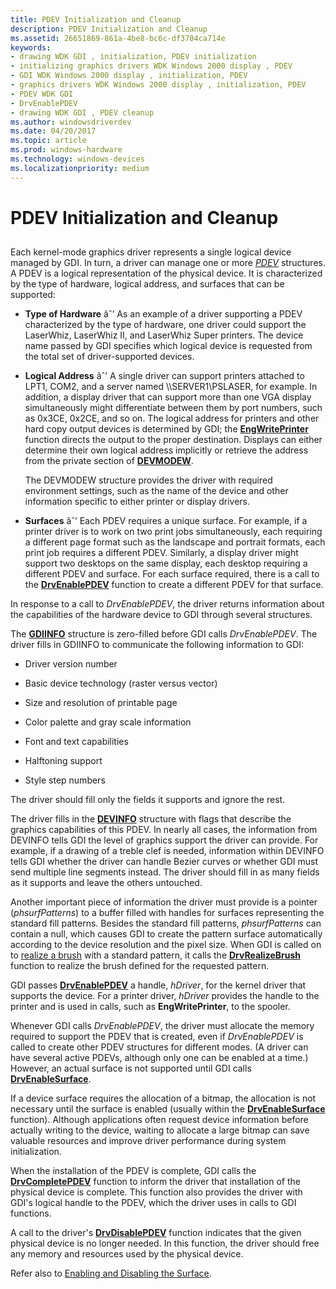 ```yaml
---
title: PDEV Initialization and Cleanup
description: PDEV Initialization and Cleanup
ms.assetid: 26651869-861a-4be8-bc6c-df3704ca714e
keywords:
- drawing WDK GDI , initialization, PDEV initialization
- initializing graphics drivers WDK Windows 2000 display , PDEV
- GDI WDK Windows 2000 display , initialization, PDEV
- graphics drivers WDK Windows 2000 display , initialization, PDEV
- PDEV WDK GDI
- DrvEnablePDEV
- drawing WDK GDI , PDEV cleanup
ms.author: windowsdriverdev
ms.date: 04/20/2017
ms.topic: article
ms.prod: windows-hardware
ms.technology: windows-devices
ms.localizationpriority: medium
---
```


# PDEV Initialization and Cleanup


## <span id="ddk_pdev_initialization_and_cleanup_gg"></span><span id="DDK_PDEV_INITIALIZATION_AND_CLEANUP_GG"></span>


Each kernel-mode graphics driver represents a single logical device managed by GDI. In turn, a driver can manage one or more [*PDEV*](https://msdn.microsoft.com/library/windows/hardware/ff556325#wdkgloss-pdev) structures. A PDEV is a logical representation of the physical device. It is characterized by the type of hardware, logical address, and surfaces that can be supported:

-   **Type of Hardware** âˆ’ As an example of a driver supporting a PDEV characterized by the type of hardware, one driver could support the LaserWhiz, LaserWhiz II, and LaserWhiz Super printers. The device name passed by GDI specifies which logical device is requested from the total set of driver-supported devices.

-   **Logical Address** âˆ’ A single driver can support printers attached to LPT1, COM2, and a server named \\\\SERVER1\\PSLASER, for example. In addition, a display driver that can support more than one VGA display simultaneously might differentiate between them by port numbers, such as 0x3CE, 0x2CE, and so on. The logical address for printers and other hard copy output devices is determined by GDI; the [**EngWritePrinter**](https://msdn.microsoft.com/library/windows/hardware/ff565467) function directs the output to the proper destination. Displays can either determine their own logical address implicitly or retrieve the address from the private section of [**DEVMODEW**](https://msdn.microsoft.com/library/windows/hardware/ff552837).

    The DEVMODEW structure provides the driver with required environment settings, such as the name of the device and other information specific to either printer or display drivers.

-   **Surfaces** âˆ’ Each PDEV requires a unique surface. For example, if a printer driver is to work on two print jobs simultaneously, each requiring a different page format such as the landscape and portrait formats, each print job requires a different PDEV. Similarly, a display driver might support two desktops on the same display, each desktop requiring a different PDEV and surface. For each surface required, there is a call to the [**DrvEnablePDEV**](https://msdn.microsoft.com/library/windows/hardware/ff556211) function to create a different PDEV for that surface.

In response to a call to *DrvEnablePDEV*, the driver returns information about the capabilities of the hardware device to GDI through several structures.

The [**GDIINFO**](https://msdn.microsoft.com/library/windows/hardware/ff566484) structure is zero-filled before GDI calls *DrvEnablePDEV*. The driver fills in GDIINFO to communicate the following information to GDI:

-   Driver version number

-   Basic device technology (raster versus vector)

-   Size and resolution of printable page

-   Color palette and gray scale information

-   Font and text capabilities

-   Halftoning support

-   Style step numbers

The driver should fill only the fields it supports and ignore the rest.

The driver fills in the [**DEVINFO**](https://msdn.microsoft.com/library/windows/hardware/ff552835) structure with flags that describe the graphics capabilities of this PDEV. In nearly all cases, the information from DEVINFO tells GDI the level of graphics support the driver can provide. For example, if a drawing of a treble clef is needed, information within DEVINFO tells GDI whether the driver can handle Bezier curves or whether GDI must send multiple line segments instead. The driver should fill in as many fields as it supports and leave the others untouched.

Another important piece of information the driver must provide is a pointer (*phsurfPatterns*) to a buffer filled with handles for surfaces representing the standard fill patterns. Besides the standard fill patterns, *phsurfPatterns* can contain a null, which causes GDI to create the pattern surface automatically according to the device resolution and the pixel size. When GDI is called on to [realize a brush](realizing-brushes.md) with a standard pattern, it calls the [**DrvRealizeBrush**](https://msdn.microsoft.com/library/windows/hardware/ff556273) function to realize the brush defined for the requested pattern.

GDI passes [**DrvEnablePDEV**](https://msdn.microsoft.com/library/windows/hardware/ff556211) a handle, *hDriver*, for the kernel driver that supports the device. For a printer driver, *hDriver* provides the handle to the printer and is used in calls, such as **EngWritePrinter**, to the spooler.

Whenever GDI calls *DrvEnablePDEV*, the driver must allocate the memory required to support the PDEV that is created, even if *DrvEnablePDEV* is called to create other PDEV structures for different modes. (A driver can have several active PDEVs, although only one can be enabled at a time.) However, an actual surface is not supported until GDI calls [**DrvEnableSurface**](https://msdn.microsoft.com/library/windows/hardware/ff556214).

If a device surface requires the allocation of a bitmap, the allocation is not necessary until the surface is enabled (usually within the [**DrvEnableSurface**](https://msdn.microsoft.com/library/windows/hardware/ff556214) function). Although applications often request device information before actually writing to the device, waiting to allocate a large bitmap can save valuable resources and improve driver performance during system initialization.

When the installation of the PDEV is complete, GDI calls the [**DrvCompletePDEV**](https://msdn.microsoft.com/library/windows/hardware/ff556181) function to inform the driver that installation of the physical device is complete. This function also provides the driver with GDI's logical handle to the PDEV, which the driver uses in calls to GDI functions.

A call to the driver's [**DrvDisablePDEV**](https://msdn.microsoft.com/library/windows/hardware/ff556198) function indicates that the given physical device is no longer needed. In this function, the driver should free any memory and resources used by the physical device.

Refer also to [Enabling and Disabling the Surface](enabling-and-disabling-the-surface.md).

 

 





